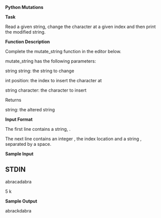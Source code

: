 **Python Mutations**

**Task**

Read a given string, change the character at a given index and then print the modified string.

**Function Description**

Complete the mutate_string function in the editor below.

mutate_string has the following parameters:

string string: the string to change

int position: the index to insert the character at

string character: the character to insert

Returns

string: the altered string

**Input Format**

The first line contains a string, .

The next line contains an integer , the index location and a string , separated by a space.

**Sample Input**

STDIN                      
-----                    
abracadabra

5 k

**Sample Output**

abrackdabra
